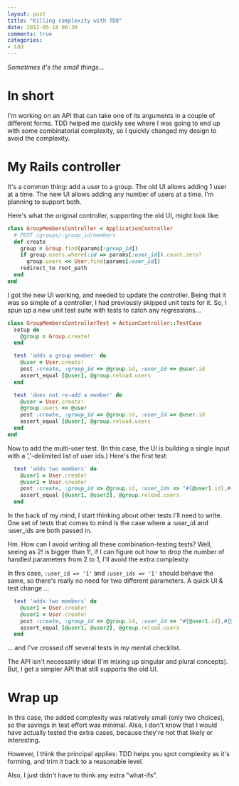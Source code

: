 ```yaml
---
layout: post
title: "Killing complexity with TDD"
date: 2012-05-18 06:30
comments: true
categories: 
- tdd
---
```

_Sometimes it's the small things..._

# In short

I'm working on an API that can take one of its arguments in a couple of different forms.
TDD helped me quickly see where I was going to end up with some combinatorial complexity, so I quickly changed my design to avoid the complexity.

# My Rails controller

It's a common thing: add a user to a group.
The old UI allows adding 1 user at a time.
The new UI allows adding any number of users at a time.
I'm planning to support both.

Here's what the original controller, supporting the old UI, might look like:

``` ruby group_members_controller.rb
class GroupMembersController < ApplicationController
  # POST /groups/:group_id/members
  def create
    group = Group.find(params[:group_id])
    if group.users.where(:id => params[:user_id]).count.zero?
      group.users << User.find(params[:user_id])
    redirect_to root_path
  end
end
```

I got the new UI working, and needed to update the controller.
Being that it was so simple of a controller, I had previously skipped unit tests for it.
So, I spun up a new unit test suite with tests to catch any regressions...

``` ruby group_members_controller_test.rb
class GroupMembersControllerTest < ActionController::TestCase
  setup do
    @group = Group.create!
  end

  test 'adds a group member' do
    @user = User.create!
    post :create, :group_id => @group.id, :user_id => @user.id
    assert_equal [@user], @group.reload.users
  end

  test 'does not re-add a member' do
    @user = User.create!
    @group.users << @user
    post :create, :group_id => @group.id, :user_id => @user.id
    assert_equal [@user], @group.reload.users
  end
end
```

Now to add the multi-user test.
(In this case, the UI is building a single input with a ','-delimited list of user ids.)
Here's the first test:

``` ruby group_members_controller_test.rb
  test 'adds two members' do
    @user1 = User.create!
    @user2 = User.create!
    post :create, :group_id => @group.id, :user_ids => "#{@user1.id},#{@user2.id}"
    assert_equal [@user1, @user2], @group.reload.users
  end
```

In the back of my mind, I start thinking about other tests I'll need to write.
One set of tests that comes to mind is the case where a :user_id and :user_ids are both passed in.

Hm. How can I avoid writing all these combination-testing tests?
Well, seeing as 2! is bigger than 1!,
if I can figure out how to drop the number of handled parameters from 2 to 1,
I'll avoid the extra complexity.

In this case, `:user_id => '1'` and `:user_ids => '1'` should behave the same,
so there's really no need for two different parameters. A quick UI & test change ...

``` ruby group_members_controller_test.rb
  test 'adds two members' do
    @user1 = User.create!
    @user2 = User.create!
    post :create, :group_id => @group.id, :user_id => "#{@user1.id},#{@user2.id}"
    assert_equal [@user1, @user2], @group.reload.users
  end
```

... and I've crossed off several tests in my mental checklist.

The API isn't necessarily ideal (I'm mixing up singular and plural concepts).
But, I get a simpler API that still supports the old UI.

# Wrap up

In this case, the added complexity was relatively small (only two choices),
so the savings in test effort was minimal. Also, I don't know that I would have
actually tested the extra cases, because they're not that likely or interesting.

However, I think the principal applies: TDD helps you spot complexity as it's
forming, and trim it back to a reasonable level.

Also, I just didn't have to think any extra "what-ifs".
